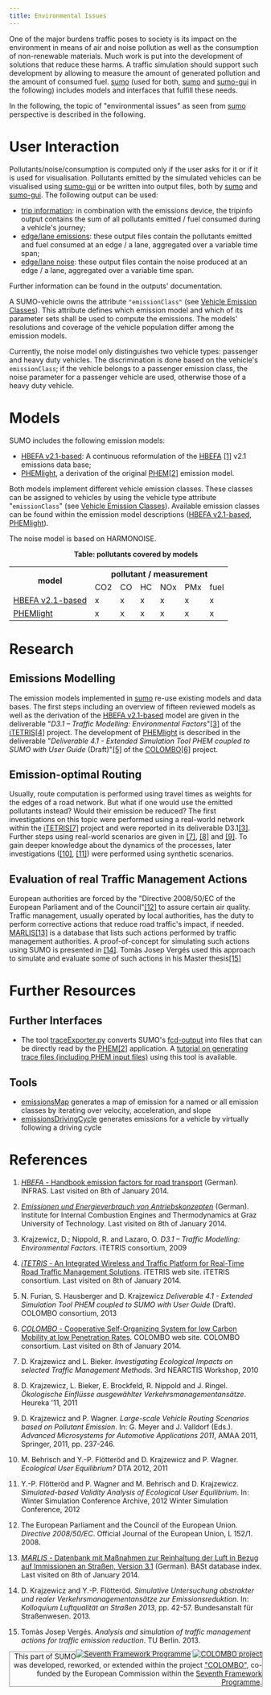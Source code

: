 ```yaml
---
title: Environmental Issues
---
```


One of the major burdens traffic poses to society is its impact on the
environment in means of air and noise pollution as well as the
consumption of non-renewable materials. Much work is put into the
development of solutions that reduce these harms. A traffic simulation
should support such development by allowing to measure the amount of
generated pollution and the amount of consumed fuel.
[sumo](../sumo.md) (used for both, [sumo](../sumo.md) and
[sumo-gui](../sumo-gui.md) in the following) includes models and
interfaces that fulfill these needs.

In the following, the topic of "environmental issues" as seen from
[sumo](../sumo.md) perspective is described in the following.

# User Interaction

Pollutants/noise/consumption is computed only if the user asks for it or
if it is used for visualisation. Pollutants emitted by the simulated
vehicles can be visualised using [sumo-gui](../sumo-gui.md) or be
written into output files, both by [sumo](../sumo.md) and
[sumo-gui](../sumo-gui.md). The following output can be used:

- [trip information](../Simulation/Output/TripInfo.md): in
  combination with the emissions device, the tripinfo output contains
  the sum of all pollutants emitted / fuel consumed during a vehicle's
  journey;
- [edge/lane
  emissions](../Simulation/Output/Lane-_or_Edge-based_Emissions_Measures.md):
  these output files contain the pollutants emitted and fuel consumed
  at an edge / a lane, aggregated over a variable time span;
- [edge/lane
  noise](../Simulation/Output/Lane-_or_Edge-based_Noise_Measures.md):
  these output files contain the noise produced at an edge / a lane,
  aggregated over a variable time span.

Further information can be found in the outputs' documentation.

A SUMO-vehicle owns the attribute `"emissionClass"` (see [Vehicle Emission
Classes](../Definition_of_Vehicles,_Vehicle_Types,_and_Routes.md#vehicle_emission_classes)).
This attribute defines which emission model and which of its parameter
sets shall be used to compute the emissions. The models' resolutions and
coverage of the vehicle population differ among the emission models.

Currently, the noise model only distinguishes two vehicle types:
passenger and heavy duty vehicles. The discrimination is done based on
the vehicle's `emissionClass`; if the vehicle
belongs to a passenger emission class, the noise parameter for a
passenger vehicle are used, otherwise those of a heavy duty vehicle.

# Models

SUMO includes the following emission models:

- [HBEFA v2.1-based](../Models/Emissions/HBEFA-based.md): A
  continuous reformulation of the [HBEFA](https://www.hbefa.net/) [\[1\]](#references)
  v2.1 emissions data base;
- [PHEMlight](../Models/Emissions/PHEMlight.md), a derivation of
  the original
  [PHEM](https://www.itna.tugraz.at/en/research/areas/em/)[\[2\]](#references)
  emission model.

Both models implement different vehicle emission classes. These classes
can be assigned to vehicles by using the vehicle type attribute
"`emissionClass`" (see [Vehicle Emission
Classes](../Definition_of_Vehicles,_Vehicle_Types,_and_Routes.md#vehicle_emission_classes)).
Available emission classes can be found within the emission model
descriptions ([HBEFA
v2.1-based](../Models/Emissions/HBEFA-based.md),
[PHEMlight](../Models/Emissions/PHEMlight.md)).

The noise model is based on HARMONOISE.

<center>

**Table: pollutants covered by models**

<table>
  <tr>
    <th class="tg-amwm" rowspan="2">model</th>
    <th class="tg-amwm" colspan="6">pollutant / measurement</th>
  </tr>
  <tr>
    <td class="tg-amwm">CO2</td>
    <td class="tg-amwm">CO</td>
    <td class="tg-amwm">HC</td>
    <td class="tg-amwm">NOx</td>
    <td class="tg-amwm">PMx</td>
    <td class="tg-amwm">fuel</td>
  </tr>
  <tr>
    <td class="tg-0lax"><a href="../Models/Emissions/HBEFA-based.md">HBEFA v2.1-based</a></td>
    <td class="tg-baqh">x</td>
    <td class="tg-baqh">x</td>
    <td class="tg-baqh">x</td>
    <td class="tg-baqh">x</td>
    <td class="tg-baqh">x</td>
    <td class="tg-baqh">x</td>
  </tr>
  <tr>
    <td class="tg-0lax"><a href="../Models/Emissions/PHEMlight.md">PHEMlight</a></td>
    <td class="tg-baqh">x</td>
    <td class="tg-baqh">x</td>
    <td class="tg-baqh">x</td>
    <td class="tg-baqh">x</td>
    <td class="tg-baqh">x</td>
    <td class="tg-baqh">x</td>
  </tr>
</table>

</center>

# Research

## Emissions Modelling

The emission models implemented in [sumo](../sumo.md) re-use
existing models and data bases. The first steps including an overview of
fifteen reviewed models as well as the derivation of the [HBEFA
v2.1-based](../Models/Emissions/HBEFA-based.md) model are given in
the deliverable "*D3.1 – Traffic Modelling: Environmental Factors*"[\[3\]](#references)
of the [iTETRIS](https://www.ict-itetris.eu/)[\[4\]](#references) project. The
development of [PHEMlight](../Models/Emissions/PHEMlight.md) is
described in the deliverable "*Deliverable 4.1 - Extended Simulation
Tool PHEM coupled to SUMO with User Guide* (Draft)"[\[5\]](#references) of the
[COLOMBO](http://web.archive.org/web/20240722054138/https://verkehrsforschung.dlr.de/en/projects/colombo)[\[6\]](#references) project.

## Emission-optimal Routing

Usually, route computation is performed using travel times as weights
for the edges of a road network. But what if one would use the emitted
pollutants instead? Would their emission be reduced? The first
investigations on this topic were performed using a real-world network
within the [iTETRIS](https://www.ict-itetris.eu/)[\[7\]](#references) project and were
reported in its deliverable D3.1[\[3\]](#references). Further steps using real-world
scenarios are given in [\[7\]](#references), [\[8\]](#references) and [\[9\]](#references). To gain deeper
knowledge about the dynamics of the processes, later investigations
([\[10\]](#references), [\[11\]](#references)) were performed using
synthetic scenarios.

## Evaluation of real Traffic Management Actions

European authorities are forced by the "Directive 2008/50/EC of the
European Parliament and of the Council"[\[12\]](#references) to assure certain air
quality. Traffic management, usually operated by local authorities, has
the duty to perform corrective actions that reduce road traffic's
impact, if needed.
[MARLIS](https://web.archive.org/web/20070123154331/https://www.bast.de/nn_42544/DE/Publikationen/Datenbanken/MARLIS/MARLIS.html)[\[13\]](#references)
is a database that lists such actions performed by traffic management
authorities. A proof-of-concept for simulating such actions using SUMO
is presented in [\[14\]](#references). Tomàs Josep Vergés used this approach to
simulate and evaluate some of such actions in his Master thesis[\[15\]](#references)

# Further Resources

## Further Interfaces

- The tool [traceExporter.py](../Tools/TraceExporter.md) converts
  SUMO's [fcd-output](../Simulation/Output/FCDOutput.md) into
  files that can be directly read by the
  [PHEM](https://www.itna.tugraz.at/en/research/areas/em/)[\[2\]](#references)
  application. A [tutorial on generating trace files (including PHEM
  input files)](../Tutorials/Trace_File_Generation.md) using this
  tool is available.

## Tools

- [emissionsMap](../Tools/Emissions.md#emissionsmap) generates a
  map of emission for a named or all emission classes by iterating
  over velocity, acceleration, and slope
- [emissionsDrivingCycle](../Tools/Emissions.md#emissionsdrivingcycle)
  generates emissions for a vehicle by virtually following a driving
  cycle

# References

<references />

1.  [*HBEFA* - Handbook emission factors for road
    transport](https://www.hbefa.net/) (German). INFRAS. Last visited on
    8th of January 2014.

2.  [*Emissionen und Energieverbrauch von
    Antriebskonzepten*](https://www.itna.tugraz.at/en/research/areas/em/)
    (German). Institute for Internal Combustion Engines and
    Thermodynamics at Graz University of Technology. Last visited on 8th
    of January 2014.

3.  Krajzewicz, D.; Nippold, R. and Lazaro, O. *D3.1 – Traffic
    Modelling: Environmental Factors*. iTETRIS consortium, 2009

4.  [*iTETRIS* - An Integrated Wireless and Traffic Platform for
    Real-Time Road Traffic Management
    Solutions](https://www.ict-itetris.eu/). iTETRIS web site. iTETRIS
    consortium. Last visited on 8th of January 2014.

5.  N. Furian, S. Hausberger and D. Krajzewicz *Deliverable 4.1 -
    Extended Simulation Tool PHEM coupled to SUMO with User Guide*
    (Draft). COLOMBO consortium, 2013

6.  [*COLOMBO* - Cooperative Self-Organizing System for low Carbon
    Mobility at low Penetration Rates](http://web.archive.org/web/20240722054138/https://verkehrsforschung.dlr.de/en/projects/colombo). COLOMBO
    web site. COLOMBO consortium. Last visited on 8th of January 2014.

7.  D. Krajzewicz and L. Bieker. *Investigating Ecological Impacts on
    selected Traffic Management Methods*. 3rd NEARCTIS Workshop, 2010

8. D. Krajzewicz, L. Bieker, E. Brockfeld, R. Nippold and J. Ringel.
    *Ökologische Einflüsse ausgewählter Verkehrsmanagementansätze*.
    Heureka '11, 2011

9. D. Krajzewicz and P. Wagner. *Large-scale Vehicle Routing Scenarios
    based on Pollutant Emission*. In: G. Meyer and J. Valldorf (Eds.).
    *Advanced Microsystems for Automotive Applications 2011*, AMAA 2011,
    Springer, 2011, pp. 237-246.

10. M. Behrisch and Y.-P. Flötteröd and D. Krajzewicz and P. Wagner.
    *Ecological User Equilibrium?* DTA 2012, 2011

11. Y.-P. Flötteröd and P. Wagner and M. Behrisch and D. Krajzewicz.
    *Simulated-based Validity Analysis of Ecological User Equilibrium*.
    In: Winter Simulation Conference Archive, 2012 Winter Simulation
    Conference, 2012

12. The European Parliament and the Council of the European Union.
    *Directive 2008/50/EC*. Official Journal of the European Union, L
    152/1. 2008.

13. [*MARLIS* - Datenbank mit Maßnahmen zur Reinhaltung der Luft in
    Bezug auf Immissionen an Straßen, Version
    3.1](https://web.archive.org/web/20070123154331/https://www.bast.de/nn_42544/DE/Publikationen/Datenbanken/MARLIS/MARLIS.html)
    (German). BASt database index. Last visited on 8th of January 2014.

14. D. Krajzewicz and Y.-P. Flötteröd. *Simulative Untersuchung
    abstrakter und realer Verkehrsmanagementansätze zur
    Emissionsreduktion*. In: *Kolloquium Luftqualität an Straßen 2013*,
    pp. 42-57. Bundesanstalt für Straßenwesen. 2013.

15. Tomàs Josep Vergés. *Analysis and simulation of traffic management
    actions for traffic emission reduction*. TU Berlin. 2013.

<div style="border:1px solid #909090; min-height: 35px;" align="right">
<span style="float: right; margin-top: -5px;"><a href="https://web.archive.org/web/20191005024529/https:/ec.europa.eu/research/fp7/index_en.cfm"><img src="../images/FP7-small.gif" alt="Seventh Framework Programme"></a>
<a href="http://web.archive.org/web/20240722054138/https://verkehrsforschung.dlr.de/en/projects/colombo"><img src="../images/COLOMBO-small.png" alt="COLOMBO project"></a></span>
<span style="">This part of SUMO was developed, reworked, or extended within the project
<a href="http://web.archive.org/web/20240722054138/https://verkehrsforschung.dlr.de/en/projects/colombo">"COLOMBO"</a>, co-funded by the European Commission within the <a href="https://web.archive.org/web/20191005024529/https:/ec.europa.eu/research/fp7/index_en.cfm">Seventh Framework Programme</a>.</span></div>
